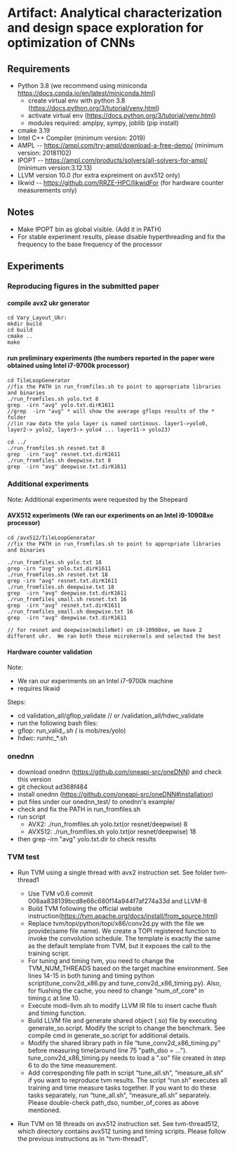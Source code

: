 # Artifact: Analytical characterization and design space exploration for optimization of CNNs

## Requirements 
* Python 3.8 (we recommend using miniconda https://docs.conda.io/en/latest/miniconda.html)
  * create virtual env with python 3.8 (https://docs.python.org/3/tutorial/venv.html)
  * activate virtual env (https://docs.python.org/3/tutorial/venv.html)
  * modules required: amplpy, sympy, joblib (pip install)
* cmake 3.19
* Intel C++ Compiler (minimum version: 2019)
* AMPL -- https://ampl.com/try-ampl/download-a-free-demo/ (minimum version:  20181102)
* IPOPT -- https://ampl.com/products/solvers/all-solvers-for-ampl/ (minimum version:3.12.13)
* LLVM version 10.0 (for extra expreiment on avx512 only)
* likwid -- https://github.com/RRZE-HPC/likwidFor (for hardware counter measurements only)


## Notes
* Make IPOPT bin as global visible. (Add it in PATH)
* For stable experiment results, please disable hyperthreading and fix the frequency to the base frequency of the processor

## Experiments

### Reproducing figures in the submitted paper

#### compile avx2 ukr generator

``` 
cd Vary_Layout_Ukr:
mkdir build
cd build
cmake ..
make
```

#### run preliminary experiments (the numbers reported in the paper were obtained using Intel i7-9700k processor)

```
cd TileLoopGenerator
//fix the PATH in run_fromfiles.sh to point to appropriate libraries and binaries
./run_fromfiles.sh yolo.txt 8
grep  -irn "avg" yolo.txt.dirK1611 
//grep  -irn "avg" * will show the average gflops results of the * folder
//(in raw data the yolo layer is named continous. layer1->yolo0, layer2-> yolo2, layer3-> yolo4 ... layer11-> yolo23)

cd ../
./run_fromfiles.sh resnet.txt 8
grep  -irn "avg" resnet.txt.dirK1611 
./run_fromfiles.sh deepwise.txt 8
grep  -irn "avg" deepwise.txt.dirK1611

```

### Additional experiments
Note: Additional experiments were requested by the Shepeard

#### AVX512 experiments (We ran our experiments on an Intel i9-10908xe processor)

```
cd /avx512/TileLoopGenerator
//fix the PATH in run_fromfiles.sh to point to appropriate libraries and binaries

./run_fromfiles.sh yolo.txt 18
grep -irn "avg" yolo.txt.dirK1611 
./run_fromfiles.sh resnet.txt 18
grep -irn "avg" resnet.txt.dirK1611 
./run_fromfiles.sh deepwise.txt 18
grep  -irn "avg" deepwise.txt.dirK1611
./run_fromfiles_small.sh resnet.txt 16
grep  -irn "avg" resnet.txt.dirK1611 
./run_fromfiles_small.sh deepwise.txt 16
grep  -irn "avg" deepwise.txt.dirK1611

// for resnet and deepwise(mobileNet) on i9-10980xe, we have 2 different ukr.  We ran both these microkernels and selected the best
```


#### Hardware counter validation

Note: 
  * We ran our experiments on an Intel i7-9700k machine
  * requires likwid

Steps:

* cd validation_all/gflop_validate  // or  /validation_all/hdwc_validate
* run the following bash files:
* gflop: run_valid_*.sh (* is mob/res/yolo)
* hdwc: runhc_*.sh

### onednn

* download onednn (https://github.com/oneapi-src/oneDNN) and check this version
* git checkout ad368f484
* install onednn (https://github.com/oneapi-src/oneDNN#installation)
* put files under our onednn_test/ to onednn's example/
* check and fix the PATH in run_fromfiles.sh
* run script
  * AVX2: ./run_fromfiles.sh yolo.txt(or resnet/deepwise) 8  
  * AVX512: ./run_fromfiles.sh yolo.txt(or resnet/deepwise) 18
* then grep  -irn  "avg" yolo.txt.dir to check results  


### TVM test

* Run TVM using a single thread with avx2 instruction set. See folder tvm-thread1
  * Use TVM v0.6 commit 008aa838139bcd8e66c680f14a944f7af274a33d and LLVM-8
  * Build TVM following the official website instruction(https://tvm.apache.org/docs/install/from_source.html)
  * Replace tvm/topi/python/topi/x86/conv2d.py with the file we provide(same file name). We create a TOPI registered function to invoke the convolution schedule. The template is exactly the same as the default template from TVM, but it exposes the call to the training script.
  * For tuning and timing tvm, you need to change the TVM_NUM_THREADS based on the target machine environment. See lines 14-15 in both tuning and timing python script(tune_conv2d_x86.py and tune_conv2d_x86_timing.py). Also, for flushing the cache, you need to change "num_of_core" in timing.c at line 10.
  * Execute modi-llvm.sh to modify LLVM IR file to insert cache flush and timing function. 
  * Build LLVM file and generate shared object (.so) file by executing generate_so.script. Modify the script to change the benchmark. See compile cmd in generate_so.script for additional details.
  * Modify the shared library path in file “tune_conv2d_x86_timing.py” before measuring time(around line 75 "path_dso = ..."). tune_conv2d_x86_timing.py needs to load a ".so" file created in step 6 to do the time measurement. 
  * Add corresponding file path in script “tune_all.sh”, “measure_all.sh” if you want to reproduce tvm results. The script “run.sh” executes all training and time measure tasks together. If you want to do these tasks separately, run “tune_all.sh”, “measure_all.sh” separately. Please double-check path_dso, number_of_cores as above mentioned.

* Run TVM on 18 threads on avx512 instruction set. See tvm-thread512, which directory contains avx512 tuning and timing scripts. Please follow the previous instructions as in "tvm-thread1". 


